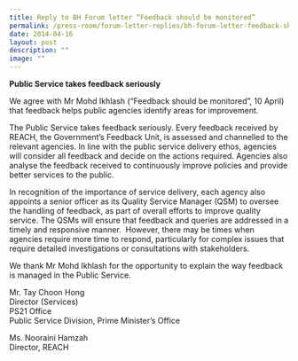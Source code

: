 ```yaml
---
title: Reply to BH Forum letter “Feedback should be monitored”
permalink: /press-room/forum-letter-replies/bh-forum-letter-feedback-should-be-monitored/
date: 2014-04-16
layout: post
description: ""
image: ""
---
```

**Public Service takes feedback seriously**

We agree with Mr Mohd Ikhlash (“Feedback should be monitored”, 10 April) that feedback helps public agencies identify areas for improvement.

The Public Service takes feedback seriously. Every feedback received by REACH, the Government’s Feedback Unit, is assessed and channelled to the relevant agencies. In line with the public service delivery ethos, agencies will consider all feedback and decide on the actions required. Agencies also analyse the feedback received to continuously improve policies and provide better services to the public.

In recognition of the importance of service delivery, each agency also appoints a senior officer as its Quality Service Manager (QSM) to oversee the handling of feedback, as part of overall efforts to improve quality service. The QSMs will ensure that feedback and queries are addressed in a timely and responsive manner.  However, there may be times when agencies require more time to respond, particularly for complex issues that require detailed investigations or consultations with stakeholders.

We thank Mr Mohd Ikhlash for the opportunity to explain the way feedback is managed in the Public Service.  
  
  
  
Mr. Tay Choon Hong  
Director (Services)  
PS21 Office  
Public Service Division, Prime Minister’s Office  
  
  
Ms. Nooraini Hamzah  
Director, REACH